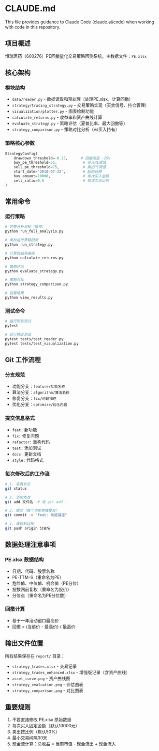 # CLAUDE.md

This file provides guidance to Claude Code (claude.ai/code) when working with code in this repository.

## 项目概述
恒瑞医药（600276）PE回撤量化交易策略回测系统。主数据文件：`PE.xlsx`

## 核心架构

### 模块结构
- `data/reader.py` - 数据读取和预处理（处理PE.xlsx，计算回撤）
- `strategy/trading_strategy.py` - 交易策略实现（买卖信号、持仓管理）
- `visualization/plotter.py` - 图表绘制功能
- `calculate_returns.py` - 收益率和资产曲线计算
- `evaluate_strategy.py` - 策略评估（夏普比率、最大回撤等）
- `strategy_comparison.py` - 策略对比分析（vs买入持有）

### 策略核心参数
```python
StrategyConfig(
    drawdown_threshold=-0.25,      # 回撤阈值 -25%
    buy_pe_threshold=55,            # 买入PE阈值
    sell_pe_threshold=75,           # 卖出PE阈值
    start_date='2010-07-22',        # 起始日期
    buy_amount=10000,               # 每次买入金额
    sell_ratio=0.5                  # 每次卖出比例
)
```

## 常用命令

### 运行策略
```bash
# 完整分析流程（推荐）
python run_full_analysis.py

# 单独运行策略回测
python run_strategy.py

# 计算收益率曲线
python calculate_returns.py

# 策略评估
python evaluate_strategy.py

# 策略对比
python strategy_comparison.py

# 查看结果
python view_results.py
```

### 测试命令
```bash
# 运行所有测试
pytest

# 运行特定测试
pytest tests/test_reader.py
pytest tests/test_visualization.py
```

## Git 工作流程

### 分支规范
- 功能分支：`feature/功能名称`
- 算法分支：`algorithm/算法名称`
- 修复分支：`fix/问题描述`
- 优化分支：`optimize/优化内容`

### 提交信息格式
- `feat:` 新功能
- `fix:` 修复问题
- `refactor:` 重构代码
- `test:` 添加测试
- `docs:` 更新文档
- `style:` 代码格式

### 每次修改后的工作流
```bash
# 1. 查看状态
git status

# 2. 添加修改
git add 文件名  # 或 git add .

# 3. 提交（每个功能单独提交）
git commit -m "feat: 功能描述"

# 4. 推送到远程
git push origin 分支名
```

## 数据处理注意事项

### PE.xlsx 数据结构
- 日期、代码、股票名称
- PE-TTM-S（重命名为PE）
- 危险值、中位值、机会值（PE分位）
- 投数网前复权（重命名为股价）
- 分位点（重命名为PE分位数）

### 回撤计算
- 基于一年滚动窗口最高价
- 回撤 = (当前价 - 最高价) / 最高价

## 输出文件位置
所有结果保存在 `report/` 目录：
- `strategy_trades.xlsx` - 交易记录
- `strategy_trades_enhanced.xlsx` - 增强版记录（含资产曲线）
- `asset_curve.png` - 资产曲线图
- `strategy_evaluation.png` - 评估图表
- `strategy_comparison.png` - 对比图表

## 重要规则
1. 不要直接修改 PE.xlsx 原始数据
2. 每次买入固定金额（默认10000元）
3. 卖出按比例（默认50%）
4. 最小交易间隔30天
5. 现金流计算：总收益 = 当前市值 - 现金流出 + 现金流入